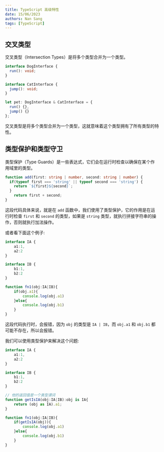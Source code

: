 ```yaml
---
title: TypeScript 高级特性
date: 15/06/2023
authors: Nan Sang
tags: [TypeScript]
---
```

## 交叉类型

交叉类型（Intersection Types）是将多个类型合并为一个类型。  

```ts
interface DogInterface {
  run(): void;
}

interface CatInterface {
  jump(): void;
}

let pet: DogInterface & CatInterface = {
  run() {},
  jump() {}
};
```

交叉类型是将多个类型合并为一个类型，这就意味着这个类型拥有了所有类型的特性。

## 类型保护和类型守卫

类型保护（Type Guards）是一些表达式，它们会在运行时检查以确保在某个作用域里的类型。  

```ts
function add(first: string | number, second: string | number) {
  if(typeof first === 'string' || typeof second === 'string') {
    return `${first}${second}`;
  }
    return first + second;
}
```

这段代码具体来说，就是在 `add` 函数中，我们使用了类型保护，它的作用是在运行时检查 `first` 和 `second` 的类型，如果是 `string` 类型，就执行拼接字符串的操作，否则就执行加法操作。  

或者看下面这个例子:  

```ts
interface IA {
    a1:1,
    a2:2
}

interface IB {
    b1:1,
    b2:2
}

function fn1(obj:IA|IB){
    if(obj.a1){
        console.log(obj.a1)
    }else{
        console.log(obj.b1)
    }
}
```

这段代码执行时，会报错，因为 `obj` 的类型是 `IA | IB`，而 `obj.a1` 和 `obj.b1` 都可能不存在，所以会报错。  

我们可以使用类型保护来解决这个问题:  

```ts
interface IA {
    a1:1,
    a2:2
}

interface IB {
    b1:1,
    b2:2
}

// 他的返回值是一个类型谓词
function getIsIA(obj:IA|IB):obj is IA{
    return (obj as IA).a1;
}

function fn1(obj:IA|IB){
    if(getIsIA(obj)){
        console.log(obj.a1)
    }else{
        console.log(obj.b1)
    }
}
```
